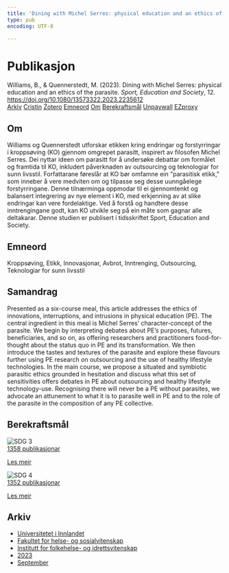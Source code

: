 ```yaml
---
title: 'Dining with Michel Serres: physical education and an ethics of the parasite'
type: pub
encoding: UTF-8

---
```

<h1>Publikasjon</h1>
<article id="csl-bib-container-4RC79AB9" class="csl-bib-container">
  <div class="csl-bib-body"> <div class="csl-entry">Williams, B., &#38; Quennerstedt, M. (2023). Dining with Michel Serres: physical education and an ethics of the parasite. <i>Sport, Education and Society</i>, 12. <a href="https://doi.org/10.1080/13573322.2023.2235612">https://doi.org/10.1080/13573322.2023.2235612</a></div> </div>
  <div class="csl-bib-buttons">
    <a href="#taxonomy-article-4RC79AB9" alt="archive" class="csl-bib-button">Arkiv</a>
    <a href="https://app.cristin.no/results/show.jsf?id=2172484" alt="Cristin" class="csl-bib-button">Cristin</a>
    <a href="http://zotero.org/groups/5881554/items/4RC79AB9" alt="Zotero" class="csl-bib-button">Zotero</a>
    <a href="#keywords-article-4RC79AB9" alt="keywords" class="csl-bib-button">Emneord</a>
    <a href="#about-article-4RC79AB9" alt="about_pub" class="csl-bib-button">Om</a>
    <a href="#sdg-article-4RC79AB9" alt="sdg" class="csl-bib-button">Berekraftsmål</a>
    <a href="https://www.tandfonline.com/doi/pdf/10.1080/13573322.2023.2235612?needAccess=true&amp;role=button" alt="Unpaywall" class="csl-bib-button">Unpaywall</a>
    <a href="https://www.tandfonline.com/doi/pdf/10.1080/13573322.2023.2235612?needAccess=true&amp;role=button" alt="EZproxy" class="csl-bib-button">EZproxy</a>
  </div>
  <div id="csl-bib-meta-container-4RC79AB9"></div>
</article>
<div id="csl-bib-meta-4RC79AB9" class="csl-bib-meta">
  <article id="about-article-4RC79AB9" class="about_pub-article">
    <h1>Om</h1>
    Williams og Quennerstedt utforskar etikken kring endringar og forstyrringar i kroppsøving (KO) gjennom omgrepet parasitt, inspirert av filosofen Michel Serres. Dei nyttar ideen om parasitt for å undersøke debattar om formålet og framtida til KO, inkludert påverknaden av outsourcing og teknologiar for sunn livsstil. Forfattarane føreslår at KO bør omfamne ein "parasitisk etikk," som inneber å vere medviten om og tilpasse seg desse uunngåelege forstyrringane. Denne tilnærminga oppmodar til ei gjennomtenkt og balansert integrering av nye element i KO, med erkjenning av at slike endringar kan vere fordelaktige. Ved å forstå og handtere desse inntrengingane godt, kan KO utvikle seg på ein måte som gagnar alle deltakarar. Denne studien er publisert i tidsskriftet Sport, Education and Society.
  </article>
  <article id="keywords-article-4RC79AB9" class="keywords-article">
    <h1>Emneord</h1>
    Kroppsøving, Etikk, Innovasjonar, Avbrot, Inntrenging, Outsourcing, Teknologiar for sunn livsstil
  </article>
  <article id="abstract-article-4RC79AB9" class="abstract-article">
    <h1>Samandrag</h1>
    Presented as a six-course meal, this article addresses the ethics of innovations, interruptions, and intrusions in physical education (PE). The central ingredient in this meal is Michel Serres’ character-concept of the parasite. We begin by interpreting debates about PE’s purposes, futures, beneficiaries, and so on, as offering researchers and practitioners food-for-thought about the status quo in PE and its transformation. We then introduce the tastes and textures of the parasite and explore these flavours further using PE research on outsourcing and the use of healthy lifestyle technologies. In the main course, we propose a situated and symbiotic parasitic ethics grounded in hesitation and discuss what this set of sensitivities offers debates in PE about outsourcing and healthy lifestyle technology-use. Recognising there will never be a PE without parasites, we advocate an attunement to what it is to parasite well in PE and to the role of the parasite in the composition of any PE collective.
  </article>
  <article id="sdg-article-4RC79AB9" class="sdg-article">
    <h1>Berekraftsmål</h1>
    <div class="sdg-container"><div id="sdg3" class="sdg">
        <img src="{{< params subfolder >}}images/sdg/sdg03_nn.png" class="image" alt="SDG 3">
        <div class="sdg-overlay">
          <a href="/nn/archive/?key=?sdg=3#archive" class="sdg-publication-count"><span>1358</span> publikasjonar</a>
          <p><a href="https://fn.no/om-fn/fns-baerekraftsmaal/god-helse-og-livskvalitet?lang=nno-NO" class="sdg-read-more">Les meir</a></p>
        </div>
      </div> <div id="sdg4" class="sdg">
        <img src="{{< params subfolder >}}images/sdg/sdg04_nn.png" class="image" alt="SDG 4">
        <div class="sdg-overlay">
          <a href="/nn/archive/?key=?sdg=4#archive" class="sdg-publication-count"><span>1352</span> publikasjonar</a>
          <p><a href="https://fn.no/om-fn/fns-baerekraftsmaal/god-utdanning?lang=nno-NO" class="sdg-read-more">Les meir</a></p>
        </div>
      </div></div>
  </article>
  <article id="taxonomy-article-4RC79AB9" class="taxonomy-article">
    <h1>Arkiv</h1>
    <ul>
      <li>
        <a href="/nn/archive/?key=3DCRN523">Universitetet i Innlandet</a>
      </li>
      <li>
        <a href="/nn/archive/?key=IDKFS3MX">Fakultet for helse- og sosialvitenskap</a>
      </li>
      <li>
        <a href="/nn/archive/?key=FJXE3Z8X">Institutt for folkehelse- og idrettsvitenskap</a>
      </li>
      <li>
        <a href="/nn/archive/?key=5HKEZMYN">2023</a>
      </li>
      <li>
        <a href="/nn/archive/?key=WN3KVKCV">September</a>
      </li>
    </ul>
  </article>
</div>
